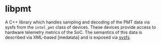 # libpmt

A C++ library which handles sampling and decoding of the PMT data via sysfs
from the `intel_pmt` class of devices. These devices provide access to
hardware telemetry metrics of the SoC. The semantics of this data is described
via XML-based [medatata] and is exposed via [sysfs].

[Intel PMT]: https://github.com/intel/Intel-PMT
[medatada]: https://github.com/intel/Intel-PMT/tree/HEAD/xml/MTL/0
[sysfs]: https://www.kernel.org/doc/Documentation/ABI/testing/sysfs-class-intel_pmt
